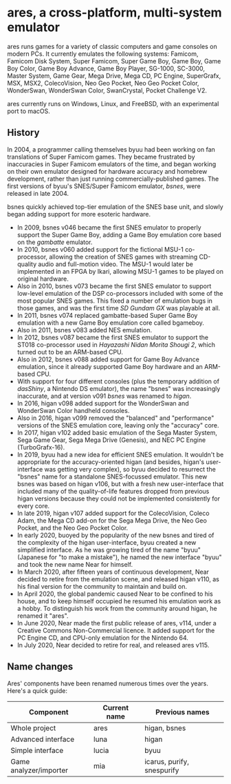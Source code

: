 ares, a cross-platform, multi-system emulator
=============================================

ares runs games for a variety of classic computers and game consoles
on modern PCs. It currently emulates the following systems: Famicom, Famicom
Disk System, Super Famicom, Super Game Boy, Game Boy, Game Boy Color, Game Boy
Advance, Game Boy Player, SG-1000, SC-3000, Master System, Game Gear, Mega
Drive, Mega CD, PC Engine, SuperGrafx, MSX, MSX2, ColecoVision, Neo Geo Pocket,
Neo Geo Pocket Color, WonderSwan, WonderSwan Color, SwanCrystal, Pocket
Challenge V2.

ares currently runs on Windows, Linux, and FreeBSD, with an experimental port to
macOS.

History
-------

In 2004, a programmer calling themselves byuu had been working on fan
translations of Super Famicom games. They became frustrated by inaccuracies
in Super Famicom emulators of the time, and began working on their own emulator
designed for hardware accuracy and homebrew development, rather than just
running commercially-published games. The first versions of byuu's
SNES/Super Famicom emulator, *bsnes*, were released in late 2004.

bsnes quickly achieved top-tier emulation of the SNES base unit, and slowly
began adding support for more esoteric hardware.

  - In 2009, bsnes v046 became the first SNES emulator to properly support the
    Super Game Boy, adding a Game Boy emulation core based on the *gambatte*
    emulator.
  - In 2010, bsnes v060 added support for the fictional MSU-1 co-processor,
    allowing the creation of SNES games with streaming CD-quality audio and
    full-motion video. The MSU-1 would later be implemented in an FPGA by Ikari,
    allowing MSU-1 games to be played on original hardware.
  - Also in 2010, bsnes v073 became the first SNES emulator to support low-level
    emulation of the DSP co-processors included with some of the most popular
    SNES games. This fixed a number of emulation bugs in those games, and was
    the first time *SD Gundam GX* was playable at all.
  - In 2011, bsnes v074 replaced gambatte-based Super Game Boy emulation with
    a new Game Boy emulation core called bgameboy.
  - Also in 2011, bsnes v083 added NES emulation.
  - In 2012, bsnes v087 became the first SNES emulator to support the ST018
    co-processor used in *Hayazashi Nidan Morita Shougi 2*, which turned out
    to be an ARM-based CPU.
  - Also in 2012, bsnes v088 added support for Game Boy Advance emulation,
    since it already supported Game Boy hardware and an ARM-based CPU.
  - With support for four different consoles (plus the temporary addition of
    *dasShiny*, a Nintendo DS emulator), the name "bsnes" was increasingly
    inaccurate, and at version v091 *bsnes* was renamed to *higan*.
  - In 2016, higan v098 added support for the WonderSwan and WonderSwan Color
    handheld consoles.
  - Also in 2016, higan v099 removed the "balanced" and "performance" versions
    of the SNES emulation core, leaving only the "accuracy" core.
  - In 2017, higan v102 added basic emulation of the Sega Master System,
    Sega Game Gear, Sega Mega Drive (Genesis), and NEC PC Engine
    (TurboGrafx-16).
  - In 2019, byuu had a new idea for efficient SNES emulation. It wouldn't be
    appropriate for the accuracy-oriented higan (and besides, higan's
    user-interface was getting very complex), so byuu decided to resurrect
    the "bsnes" name for a standalone SNES-focussed emulator. This new bsnes
    was based on higan v106, but with a fresh new user-interface that included
    many of the quality-of-life features dropped from previous higan versions
    because they could not be implemented consistently for every core.
  - In late 2019, higan v107 added support for the ColecoVision, Coleco Adam,
    the Mega CD add-on for the Sega Mega Drive, the Neo Geo Pocket, and the Neo
    Geo Pocket Color.
  - In early 2020, buoyed by the popularity of the new bsnes and tired of the
    complexity of the higan user-interface, byuu created a new simplified
    interface. As he was growing tired of the name "byuu" (Japanese for "to make
    a mistake"), he named the new interface "byuu" and took the new name Near
    for himself.
  - In March 2020, after fifteen years of continuous development, Near decided
    to retire from the emulation scene, and released higan v110, as his final
    version for the community to maintain and build on.
  - In April 2020, the global pandemic caused Near to be confined to his house,
    and to keep himself occupied he resumed his emulation work as a hobby.
    To distinguish his work from the community around higan, he renamed it
    "ares".
  - In June 2020, Near made the first public release of ares, v114, under a
    Creative Commons Non-Commercial licence. It added support for the PC Engine
    CD, and CPU-only emulation for the Nintendo 64.
  - In July 2020, Near decided to retire for real, and released ares v115.

Name changes
------------

Ares' components have been renamed numerous times over the years. Here's a quick
guide:

| Component              | Current name | Previous names             |
|------------------------|--------------|----------------------------|
| Whole project          | ares         | higan, bsnes               |
| Advanced interface     | luna         | higan                      |
| Simple interface       | lucia        | byuu                       |
| Game analyzer/importer | mia          | icarus, purify, snespurify |

